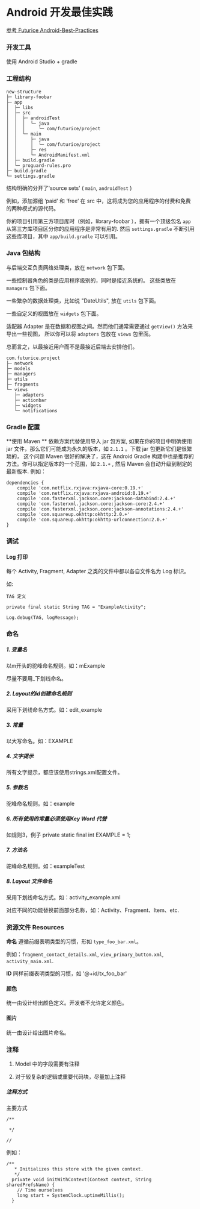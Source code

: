 # Android 开发最佳实践

[参考 Futurice Android-Best-Practices ](https://github.com/futurice/android-best-practices/blob/master/translations/Chinese/README.cn.md)

### 开发工具

使用 Android Studio + gradle

### 工程结构

```
new-structure
├─ library-foobar
├─ app
│  ├─ libs
│  ├─ src
│  │  ├─ androidTest
│  │  │  └─ java
│  │  │     └─ com/futurice/project
│  │  └─ main
│  │     ├─ java
│  │     │  └─ com/futurice/project
│  │     ├─ res
│  │     └─ AndroidManifest.xml
│  ├─ build.gradle
│  └─ proguard-rules.pro
├─ build.gradle
└─ settings.gradle
```

结构明确的分开了'source sets' ( `main`, `androidTest` )

例如，添加源组 ‘paid’ 和 ‘free’ 在 src 中，这将成为您的应用程序的付费和免费的两种模式的源代码。

你的项目引用第三方项目库时（例如，library-foobar ），拥有一个顶级包名 `app` 从第三方库项目区分你的应用程序是非常有用的. 然后 `settings.gradle` 不断引用这些库项目，其中 `app/build.gradle` 可以引用。

### Java 包结构

与后端交互负责网络处理类，放在 `network` 包下面。

一些控制器角色的类是应用程序级别的，同时是接近系统的。 这些类放在 `managers` 包下面。

一些繁杂的数据处理类，比如说 "DateUtils", 放在 `utils` 包下面。

一些自定义的视图放在 `widgets` 包下面。

适配器 Adapter 是在数据和视图之间。然而他们通常需要通过 `getView()` 方法来导出一些视图， 所以你可以将 `adapters` 包放在 `views` 包里面。

总而言之，以最接近用户而不是最接近后端去安排他们。

```
com.futurice.project
├─ network
├─ models
├─ managers
├─ utils
├─ fragments
└─ views
   ├─ adapters
   ├─ actionbar
   ├─ widgets
   └─ notifications
```

### Gradle 配置

**使用 Maven ** 依赖方案代替使用导入 jar 包方案, 如果在你的项目中明确使用 jar 文件，那么它们可能成为永久的版本，如 `2.1.1` 。下载 jar 包更新它们是很繁琐的， 这个问题 Maven 很好的解决了，这在 Android Gradle 构建中也是推荐的方法。你可以指定版本的一个范围，如 `2.1.+` , 然后 Maven 会自动升级到制定的最新版本. 例如：

```
dependencies {
    compile 'com.netflix.rxjava:rxjava-core:0.19.+'
    compile 'com.netflix.rxjava:rxjava-android:0.19.+'
    compile 'com.fasterxml.jackson.core:jackson-databind:2.4.+'
    compile 'com.fasterxml.jackson.core:jackson-core:2.4.+'
    compile 'com.fasterxml.jackson.core:jackson-annotations:2.4.+'
    compile 'com.squareup.okhttp:okhttp:2.0.+'
    compile 'com.squareup.okhttp:okhttp-urlconnection:2.0.+'
}
```

### 调试

#### Log 打印

每个 Activity, Fragment, Adapter 之类的文件中都以各自文件名为 Log 标识。

如:

```
TAG 定义

private final static String TAG = "ExampleActivity";

Log.debug(TAG, logMessage);

```

### 命名

##### 1. 变量名

以m开头的驼峰命名规则。如：mExample

尽量不要用_下划线命名。

##### 2. Layout的id创建命名规则

采用下划线命名方式。如：edit_example

##### 3. 常量

以大写命名。如：EXAMPLE

##### 4. 文字提示

所有文字提示，都应该使用strings.xml配置文件。

##### 5. 参数名

驼峰命名规则。如：example

##### 6. 所有使用的常量必须使用Key Word 代替

如规则3，例子 private static final int EXAMPLE = 1;

##### 7. 方法名

驼峰命名规则。如：exampleTest

##### 8. Layout 文件命名

采用下划线命名方式。如：activity_example.xml

对应不同的功能替换前面部分名称，如：Activity、Fragment、Item、etc.

### 资源文件 Resources

**命名** 遵循前缀表明类型的习惯，形如 `type_foo_bar.xml`。

例如：`fragment_contact_details.xml`, `view_primary_button.xml`, `activity_main.xml`.

**ID** 同样前缀表明类型的习惯，如 '@+id/tx_foo_bar'

#### 颜色

统一由设计给出颜色定义。开发者不允许定义颜色。

#### 图片

统一由设计给出图片命名。

### 注释

1. Model 中的字段需要有注释

2. 对于较复杂的逻辑或重要代码块，尽量加上注释

##### 注释方式

主要方式

```
/**

 */

//

```

例如：

```
/**
   * Initializes this store with the given context.
   */
  private void initWithContext(Context context, String sharedPrefsName) {
    // Time ourselves
    long start = SystemClock.uptimeMillis();
  }
```
